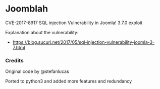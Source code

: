 # Joomblah
CVE-2017-8917 SQL injection Vulnerability in Joomla! 3.7.0 exploit

Explanation about the vulnerability:
- https://blog.sucuri.net/2017/05/sql-injection-vulnerability-joomla-3-7.html

### Credits
Original code by @stefanlucas

Ported to python3 and added more features and redundancy
